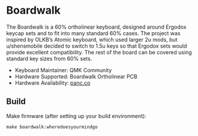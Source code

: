 # Boardwalk

<!-- ![Boardwalk](https://i.imgur.com/CQj3b9El.jpg) -->

The Boardwalk is a 60% ortholinear keyboard, designed around Ergodox keycap sets and to fit into many standard 60% cases. The project was inspired by OLKB’s Atomic keyboard, which used larger 2u mods, but u/shensmobile
decided to switch to 1.5u keys so that Ergodox sets would provide excellent compatibility. The rest of the board can be covered using standard key sizes from 60% sets.

-   Keyboard Maintainer: QMK Community
-   Hardware Supported: Boardwalk Ortholinear PCB
-   Hardware Availability: [panc.co](https://www.panc.co/boardwalk-group-buy.html)

## Build

Make firmware (after setting up your build environment):

    make boardwalk:wheredoesyourmindgo
